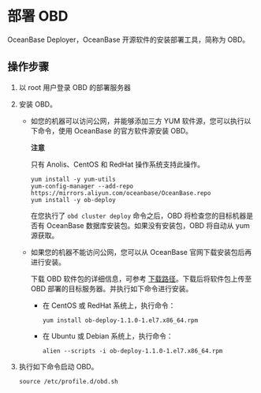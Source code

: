部署 OBD 
===========================

OceanBase Deployer，OceanBase 开源软件的安装部署工具，简称为 OBD。

操作步骤 
-------------------------

1. 以 root 用户登录 OBD 的部署服务器

   

2. 安装 OBD。

   * 如您的机器可以访问公网，并能够添加三方 YUM 软件源，您可以执行以下命令，使用 OceanBase 的官方软件源安装 OBD。

     **注意**

     

     只有 Anolis、CentOS 和 RedHat 操作系统支持此操作。

     ```unknow
     yum install -y yum-utils
     yum-config-manager --add-repo https://mirrors.aliyun.com/oceanbase/OceanBase.repo
     yum install -y ob-deploy
     ```

     

     在您执行了 `obd cluster deploy` 命令之后，OBD 将检查您的目标机器是否有 OceanBase 数据库安装包。如果没有安装包，OBD 将自动从 yum 源获取。
     
   
   * 如果您的机器不能访问公网，您可以从 OceanBase 官网下载安装包后再进行安装。

     下载 OBD 软件包的详细信息，可参考 [下载路径](../4.installation-preparation.md)。下载后将软件包上传至 OBD 部署的目标服务器。并执行如下命令进行安装。
     
     * 在 CentOS 或 RedHat 系统上，执行命令：

       ```unknow
       yum install ob-deploy-1.1.0-1.el7.x86_64.rpm
       ```

       
     
     * 在 Ubuntu 或 Debian 系统上，执行命令：

       ```unknow
       alien --scripts -i ob-deploy-1.1.0-1.el7.x86_64.rpm
       ```

       
     

     
   

   

3. 执行如下命令启动 OBD。

   ```unknow
   source /etc/profile.d/obd.sh
   ```

   




